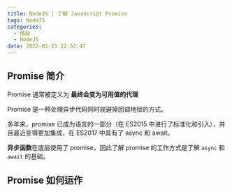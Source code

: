 ```yaml
---
title: NodeJS | 了解 JavaScript Promise
tags: NodeJS
categories:
  - 随敲
  - NodeJS
date: 2022-02-21 22:52:47
---
```


## Promise 简介

Promise 通常被定义为 **最终会变为可用值的代理**

Promise 是一种处理异步代码同时规避掉回调地狱的方式。

多年来，promise 已成为语言的一部分（在 ES2015 中进行了标准化和引入），并且最近变得更加集成，在 ES2017 中具有了 async 和 await。

**异步函数**在底层使用了 promise，因此了解 promise 的工作方式是了解 `async` 和 `await` 的基础。

<!-- more -->

## Promise 如何运作
